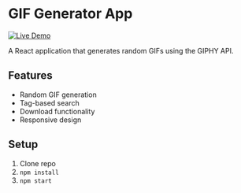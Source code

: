 # GIF Generator App

[![Live Demo](https://img.shields.io/badge/demo-live-green)](https://gif-generator-app.vercel.app/)

A React application that generates random GIFs using the GIPHY API.

## Features
- Random GIF generation
- Tag-based search
- Download functionality
- Responsive design

## Setup
1. Clone repo
2. `npm install`
3. `npm start`
